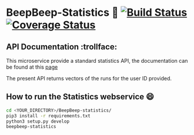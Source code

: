 # BeepBeep-Statistics :runner: [![Build Status](https://travis-ci.org/MFranceschi6/BeepBeep-statistics.svg?branch=master)](https://travis-ci.org/MFranceschi6/BeepBeep-statistics) [![Coverage Status](https://coveralls.io/repos/github/MFranceschi6/BeepBeep-statistics/badge.svg?branch=master)](https://coveralls.io/github/MFranceschi6/BeepBeep-statistics?branch=master)

## API Documentation :trollface:

This microservice provide a standard statistics API, the documentation can be found at this [page](https://MFranceschi6.github.io/BeepBeep-statistics/)

The present API returns vectors of the runs for the user ID provided. 

## How to run the Statistics webservice :smile:
  ```bash
  cd <YOUR_DIRECTORY>/BeepBeep-statistics/
  pip3 install -r requirements.txt
  python3 setup.py develop
  beepbeep-statistics
  ```
